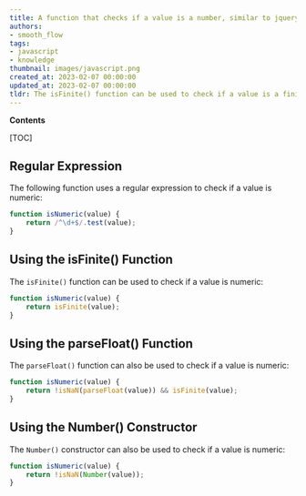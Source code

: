 ```yaml
---
title: A function that checks if a value is a number, similar to jquery's isnumeric() but using pure javascript
authors:
- smooth_flow
tags:
- javascript
- knowledge
thumbnail: images/javascript.png
created_at: 2023-02-07 00:00:00
updated_at: 2023-02-07 00:00:00
tldr: The isFinite() function can be used to check if a value is a finite number.
---
```


**Contents**

[TOC]

## Regular Expression

The following function uses a regular expression to check if a value is numeric:

```js
function isNumeric(value) {
    return /^\d+$/.test(value);
}
```

## Using the isFinite() Function

The `isFinite()` function can be used to check if a value is numeric:

```js
function isNumeric(value) {
    return isFinite(value);
}
```

## Using the parseFloat() Function

The `parseFloat()` function can also be used to check if a value is numeric:

```js
function isNumeric(value) {
    return !isNaN(parseFloat(value)) && isFinite(value);
}
```

## Using the Number() Constructor

The `Number()` constructor can also be used to check if a value is numeric:

```js
function isNumeric(value) {
    return !isNaN(Number(value));
}
```
